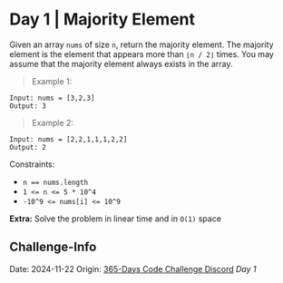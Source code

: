 # Day 1 | Majority Element

Given an array `nums` of size `n`, return the majority element. The majority element is the element that appears more than `⌊n / 2⌋` times. You may assume that the majority element always exists in the array.

> Example 1:

    Input: nums = [3,2,3]
    Output: 3

> Example 2:

    Input: nums = [2,2,1,1,1,2,2]
    Output: 2

Constraints:

- `n == nums.length`
- `1 <= n <= 5 * 10^4`
- `-10^9 <= nums[i] <= 10^9`

**Extra:** Solve the problem in linear time and in `O(1)` space

## Challenge-Info

Date: 2024-11-22
Origin: [365-Days Code Challenge Discord](https://discord.me/code-challenge) _Day 1_

